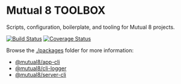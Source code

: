 # Mutual 8 TOOLBOX

Scripts, configuration, boilerplate, and tooling for Mutual 8 projects.

[![Build Status](https://travis-ci.org/mutual8/toolbox.svg?branch=master&maxAge=43200)](https://travis-ci.org/mutual8/toolbox)
[![Coverage Status](https://coveralls.io/repos/github/mutual8/toolbox/badge.svg?branch=master&maxAge=43200)](https://coveralls.io/github/mutual8/toolbox?branch=master)

Browse the [./packages](https://github.com/mutual8/toolbox/tree/master/packages) folder for more information:

- [@mutual8/app-cli](https://github.com/mutual8/toolbox/tree/master/packages/app-cli#readme)
- [@mutual8/cli-logger](https://github.com/mutual8/toolbox/tree/master/packages/cli-logger#readme)
- [@mutual8/server-cli](https://github.com/mutual8/toolbox/tree/master/packages/server-cli#readme)
